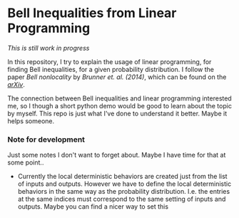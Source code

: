 # Bell Inequalities from Linear Programming

*This is still work in progress*

In this repository, I try to explain the usage of linear programming, for finding Bell inequalities, for a given 
probability distribution. I follow the paper *Bell nonlocality* by *Brunner et. al. (2014)*, which can be found on the [*arXiv*](https://arxiv.org/abs/1303.2849).

The connection between Bell inequalities and linear programming interested me, so I though a short python demo would be
good to learn about the topic by myself. This repo is just what I've done to understand it better. Maybe it helps someone.

### Note for development
Just some notes I don't want to forget about. Maybe I have time for that at some point..

* Currently the local deterministic behaviors are created just from the list of inputs and outputs. However we have to 
define the local deterministic behaviors in the same way as the probability distribution. I.e. the entries at the same
indices must correspond to the same setting of inputs and outputs. Maybe you can find a nicer way to set this
